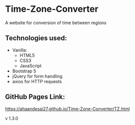 # Time-Zone-Converter
A website for conversion of time between regions 

## Technologies used:
- Vanilla:
    - HTML5
    - CSS3
    - JavaScript
- Bootstrap 5
- jQuery for form handling
- axios for HTTP requests

## GitHub Pages Link:
https://ahaandesai27.github.io/Time-Zone-Converter/TZ.html


v 1.3.0
